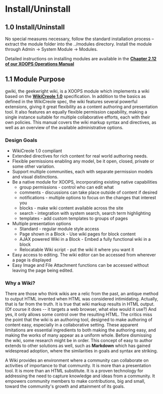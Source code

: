 # Install/Uninstall

## 1.0 Install/Uninstall

No special measures necessary, follow the standard installation process – extract the module folder into the ../modules directory. Install the module through Admin -&gt; System Module -&gt; Modules.

Detailed instructions on installing modules are available in the [**Chapter 2.12 of our XOOPS Operations Manual**](https://www.gitbook.com/book/xoops/xoops-operations-guide/)

## 1.1 Module Purpose

gwiki, the geekwright wiki, is a XOOPS module which implements a wiki based on the [**WikiCreole 1.0**](http://wikicreole.org/wiki/Creole1.0) specification. In addition to the basics as defined in the WikiCreole spec, the wiki features several powerful extensions, giving it great flexibility as a content authoring and presentation tool. It also features an equally flexible permission capability, making a single instance suitable for multiple collaborative efforts, each with their own policies. This manual covers the wiki markup syntax and directives, as well as an overview of the available administrative options.

### Design Goals

* WikiCreole 1.0 compliant
* Extended directives for rich content for real world authoring needs.
* Flexible permissions enabling any model, be it open, closed, private or some other variation.
* Support multiple communities, each with separate permission models and visual distinctions.
* Be a native module for XOOPS, incorporating existing native capabilities
  * group permissions - control who can edit what
  * comments - discussions can take place outside of content if desired
  * notifications - multiple options to focus on the changes that interest you
  * blocks - make wiki content available across the site
  * search - integration with system search, search term highlighting
  * templates - add custom templates to groups of pages
* Multiple presentation options
  * Standard - regular module style access
  * Page shown in a Block - Use wiki pages for block content
  * AJAX powered Wiki in a Block - Embed a fully functional wiki in a block
  * Relocatable Wiki script - put the wiki it where you want it
* Easy access to editing. The wiki editor can be accessed from wherever a page is displayed
* Easy Image and File Attachment functions can be accessed without leaving the page being edited.

### Why a Wiki?

There are those who think wikis are a relic from the past, an antique method to output HTML invented when HTML was considered intimidating. Actually, that is far from the truth. It is true that wiki markup results in HTML output. \(Of course it does -- it targets a web browser, what else would it use?\) And yes, it only allows some control over the resulting HTML. The critics miss the point that the wiki is an authoring tool, designed to make authoring of content easy, especially in a collaborative setting. These apparent limitations are essential ingredients to both making the authoring easy, and making the works of many appear as a uniform whole. Before dismissing the wiki, some research might be in order. This concept of easy to author extends to other solutions as well, such as **Markdown** which has gained widespread adoption, where the similarities in goals and syntax are striking.

A Wiki provides an environment where a community can collaborate on activities of importance to that community. It is more than a presentation tool. It is more than an HTML substitute. It is a proven technology for addressing the need to capture knowledge and ideas from a community. It empowers community members to make contributions, big and small, toward the community's growth and attainment of its goals.

